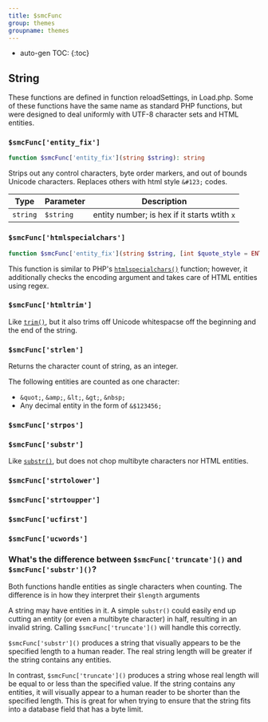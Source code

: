 ```yaml
---
title: $smcFunc
group: themes
groupname: themes
---
```

* auto-gen TOC:
{:toc}
## String
These functions are defined in function reloadSettings, in Load.php. Some of these functions have the same name as standard PHP functions, but were designed to deal uniformly with UTF-8 character sets and HTML entities.
### `$smcFunc['entity_fix']` 
```php
function $smcFunc['entity_fix'](string $string): string
```
Strips out any control characters, byte order markers, and out of bounds Unicode characters. Replaces others with html style `&#123;` codes.

Type|Parameter|Description
---|---|---
`string`|`$string`|entity number; is hex if it starts wtith `x`

### `$smcFunc['htmlspecialchars']`

```php
function $smcFunc['entity_fix'](string $string, [int $quote_style = ENT_COMPAT, $charset = 'ISO-8859-1']): string
```
This function is similar to PHP's [`htmlspecialchars()`](http://php.net/htmlspecialchars) function; however, it additionally checks the encoding argument and takes care of HTML entities using regex.
### `$smcFunc['htmltrim']`
Like [`trim()`](http://php.net/trim), but it also trims off Unicode whitespacse off the beginning and the end of the string.
### `$smcFunc['strlen']`
Returns the character count of string, as an integer. 

The following entities are counted as one character:
- `&quot;`, `&amp;`, `&lt;`, `&gt;`, `&nbsp;`
- Any decimal entity in the form of `&$123456;`
### `$smcFunc['strpos']` 
### `$smcFunc['substr']`
Like [`substr()`](http://php.net/substr), but does not chop multibyte characters nor HTML entities.
### `$smcFunc['strtolower']` 
### `$smcFunc['strtoupper']` 
### `$smcFunc['ucfirst']`
### `$smcFunc['ucwords']`
### What's the difference between `$smcFunc['truncate']()` and `$smcFunc['substr']()`?

Both functions handle entities as single characters when counting. The difference is in how they interpret their `$length` arguments

A string may have entities in it. A simple `substr()` could easily end up cutting an entity (or even a multibyte character) in half, resulting in an invalid string. Calling `$smcFunc['truncate']()` will handle this correctly.

`$smcFunc['substr']()` produces a string that visually appears to be the specified length to a human reader. The real string length will be greater if the string contains any entities.

In contrast, `$smcFunc['truncate']()` produces a string whose real length will be equal to or less than the specified value. If the string contains any entities, it will visually appear to a human reader to be shorter than the specified length. This is great for when trying to ensure that the string fits into a database field that has a byte limit.
